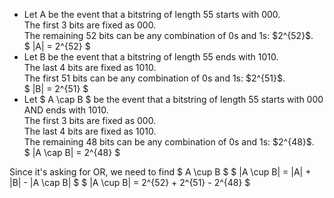 <ul>
<li> Let A be the event that a bitstring of length 55 starts with 000. <br/> 
The first 3 bits are fixed as 000. <br/> 
The remaining 52 bits can be any combination of 0s and 1s: $2^{52}$. <br/> 
$ |A| = 2^{52} $
	<li> Let B be the event that a bitstring of length 55 ends with 1010. <br/> 
	      The last 4 bits are fixed as 1010. <br/> 
	      The first 51 bits can be any combination of 0s and 1s: $2^{51}$. <br/> 
$ |B| = 2^{51} $
	<li> Let $ A \cap B $ be the event that a bitstring of length 55 starts with 000 AND ends with 1010. <br/> 
	      The first 3 bits are fixed as 000. <br/> 
	      The last 4 bits are fixed as 1010. <br/> 
	      The remaining 48 bits can be any combination of 0s and 1s: $2^{48}$. <br/> 
$ |A \cap B| = 2^{48} $
</ul>
Since it's asking for OR, we need to find $ A \cup B $ 
$ |A \cup B| = |A| + |B| - |A \cap B| $ 
$ |A \cup B| = 2^{52} + 2^{51} - 2^{48} $

